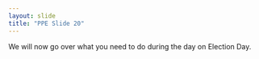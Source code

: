```yaml
---
layout: slide
title: "PPE Slide 20"
---
```


We will now go over what you need to do during the day on Election Day.